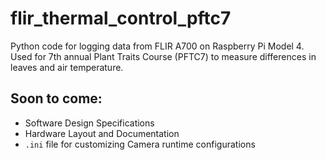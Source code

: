 # flir_thermal_control_pftc7
Python code for logging data from FLIR A700 on Raspberry Pi Model 4. Used for 7th annual Plant Traits Course (PFTC7) to measure differences in leaves and air temperature.

## Soon to come:
* Software Design Specifications
* Hardware Layout and Documentation
* `.ini` file for customizing Camera runtime configurations
